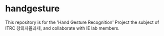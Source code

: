 # handgesture
 This repository is for the 'Hand Gesture Recognition' Project the subject of ITRC 창의자율과제, and collaborate with IE lab members.
